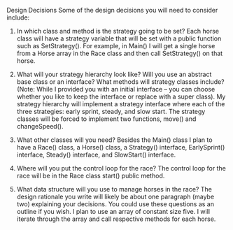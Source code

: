 Design Decisions
Some of the design decisions you will need to consider include:

1. In which class and method is the strategy going to be set?
Each horse class will have a strategy variable that will be set with a public function such as SetStrategy(). For example, in Main() I will get a single horse from a Horse array in the Race class and then call SetStrategy() on that horse.

2. What will your strategy hierarchy look like? Will you use an abstract base class or an interface? What methods will strategy classes include? (Note: While I provided you with an initial interface – you can choose whether you like to keep the interface or replace with a super class).
My strategy hierarchy will implement a strategy interface where each of the three strategies: early sprint, steady, and slow start. The strategy classes will be forced to implement two functions, move() and changeSpeed().

3. What other classes will you need?
Besides the Main() class I plan to have a Race() class, a Horse() class, a Strategy() interface, EarlySprint() interface, Steady() interface, and SlowStart() interface.

4. Where will you put the control loop for the race?
The control loop for the race will be in the Race class start() public method.

5. What data structure will you use to manage horses in the race? The design rationale you write will likely be about one paragraph (maybe two) explaining your decisions. You could use these questions as an outline if you wish.
I plan to use an array of constant size five. I will iterate through the array and call respective methods for each horse.
